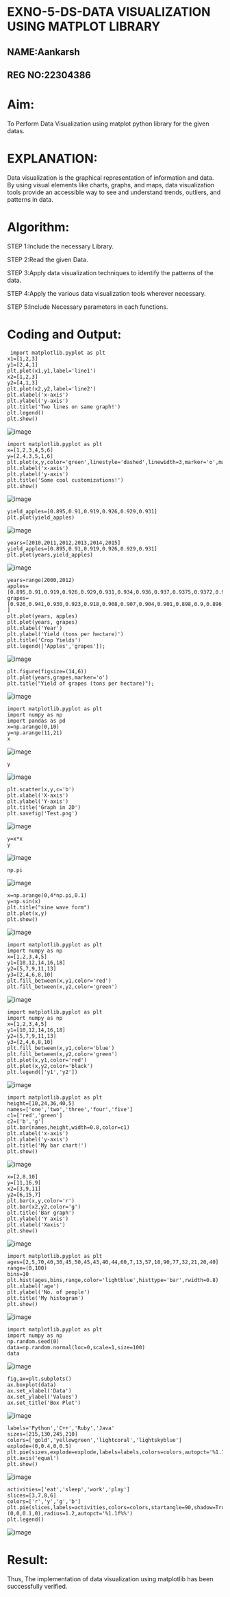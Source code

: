 # EXNO-5-DS-DATA VISUALIZATION USING MATPLOT LIBRARY

## NAME:Aankarsh
## REG NO:22304386

# Aim:
  To Perform Data Visualization using matplot python library for the given datas.

# EXPLANATION:
Data visualization is the graphical representation of information and data. By using visual elements like charts, graphs, and maps, data visualization tools provide an accessible way to see and understand trends, outliers, and patterns in data.

# Algorithm:
STEP 1:Include the necessary Library.

STEP 2:Read the given Data.

STEP 3:Apply data visualization techniques to identify the patterns of the data.

STEP 4:Apply the various data visualization tools wherever necessary.

STEP 5:Include Necessary parameters in each functions.

# Coding and Output:
~~~
 import matplotlib.pyplot as plt
x1=[1,2,3]
y1=[2,4,1]
plt.plot(x1,y1,label='line1')
x2=[1,2,3]
y2=[4,1,3]
plt.plot(x2,y2,label='line2')
plt.xlabel('x-axis')
plt.ylabel('y-axis')
plt.title('Two lines on same graph!')
plt.legend()
plt.show()
~~~

![image](https://github.com/user-attachments/assets/651a2eac-48c0-4e06-bb85-18e1f0eeba5d)

~~~
import matplotlib.pyplot as plt
x=[1,2,3,4,5,6]
y=[2,4,3,5,1,6]
plt.plot(x,y,color='green',linestyle='dashed',linewidth=3,marker='o',markerfacecolor='red',markersize=10)
plt.xlabel('x-axis')
plt.ylabel('y-axis')
plt.title('Some cool customizations!')
plt.show()
~~~
![image](https://github.com/user-attachments/assets/a910ea69-99be-4b9f-9624-93b66b76d1e0)

~~~
yield_apples=[0.895,0.91,0.919,0.926,0.929,0.931]
plt.plot(yield_apples)
~~~
![image](https://github.com/user-attachments/assets/575d1c35-40ce-442a-b74a-5f9e4b9625f2)

~~~
years=[2010,2011,2012,2013,2014,2015]
yield_apples=[0.895,0.91,0.919,0.926,0.929,0.931]
plt.plot(years,yield_apples)
~~~
![image](https://github.com/user-attachments/assets/7622d784-b56e-4325-a66d-b5e8c1b885a4)

~~~
years=range(2000,2012)
apples=[0.895,0.91,0.919,0.926,0.929,0.931,0.934,0.936,0.937,0.9375,0.9372,0.939]
grapes=[0.926,0.941,0.930,0.923,0.918,0.908,0.907,0.904,0.901,0.898,0.9,0.896, ]
plt.plot(years, apples)
plt.plot(years, grapes)
plt.xlabel('Year')
plt.ylabel('Yield (tons per hectare)')
plt.title('Crop Yields')
plt.legend(['Apples','grapes']);
~~~
![image](https://github.com/user-attachments/assets/cd71acdc-0e00-46d6-a7f4-cd5d7a3ba9bc)

~~~
plt.figure(figsize=(14,6))
plt.plot(years,grapes,marker='o')
plt.title("Yield of grapes (tons per hectare)");
~~~
![image](https://github.com/user-attachments/assets/faa43d64-8040-454b-b138-264969bac022)

~~~
import matplotlib.pyplot as plt
import numpy as np
import pandas as pd
x=np.arange(0,10)
y=np.arange(11,21)
x
~~~
![image](https://github.com/user-attachments/assets/26da30c7-6dab-4277-b37b-0a78bf414d9b)

~~~
y
~~~
![image](https://github.com/user-attachments/assets/7a23febd-2ab8-4267-838a-7490f4bda818)

~~~
plt.scatter(x,y,c='b')
plt.xlabel('X-axis')
plt.ylabel('Y-axis')
plt.title('Graph in 2D')
plt.savefig('Test.png')
~~~
![image](https://github.com/user-attachments/assets/03634030-c7e7-496a-bc9f-c033885b689d)

~~~
y=x*x
y
~~~
![image](https://github.com/user-attachments/assets/23e04977-d5e0-437c-835c-b6743fdef05d)

~~~
np.pi
~~~
![image](https://github.com/user-attachments/assets/f7bcfe17-259d-4efc-92f9-865e2bf7c8d9)

~~~
x=np.arange(0,4*np.pi,0.1)
y=np.sin(x)
plt.title("sine wave form")
plt.plot(x,y)
plt.show()
~~~
![image](https://github.com/user-attachments/assets/b37ce8ed-92c0-4d98-8802-83cc2e984913)

~~~
import matplotlib.pyplot as plt
import numpy as np
x=[1,2,3,4,5]
y1=[10,12,14,16,18]
y2=[5,7,9,11,13]
y3=[2,4,6,8,10]
plt.fill_between(x,y1,color='red')
plt.fill_between(x,y2,color='green')
~~~
![image](https://github.com/user-attachments/assets/38a093e1-658f-4a87-ae52-c00186b4c317)

~~~
import matplotlib.pyplot as plt
import numpy as np
x=[1,2,3,4,5]
y1=[10,12,14,16,18]
y2=[5,7,9,11,13]
y3=[2,4,6,8,10]
plt.fill_between(x,y1,color='blue')
plt.fill_between(x,y2,color='green')
plt.plot(x,y1,color='red')
plt.plot(x,y2,color='black')
plt.legend(['y1','y2'])
~~~
![image](https://github.com/user-attachments/assets/d0b05cbc-b0f6-4d5e-8a0e-8da7d37a9d64)

~~~
import matplotlib.pyplot as plt
height=[10,24,36,40,5]
names=['one','two','three','four','five']
c1=['red','green']
c2=['b','g']
plt.bar(names,height,width=0.8,color=c1)
plt.xlabel('x-axis')
plt.ylabel('y-axis')
plt.title('My bar chart!')
plt.show()
~~~
![image](https://github.com/user-attachments/assets/3274ebf9-c1a9-47ce-95f0-43f2d2947bcb)

~~~
x=[2,8,10]
y=[11,16,9]
x2=[3,9,11]
y2=[6,15,7]
plt.bar(x,y,color='r')
plt.bar(x2,y2,color='g')
plt.title('Bar graph')
plt.ylabel('Y axis')
plt.xlabel('Xaxis')
plt.show()
~~~
![image](https://github.com/user-attachments/assets/1c18d9e6-7db9-4808-8353-f8a50c01628f)

~~~
import matplotlib.pyplot as plt
ages=[2,5,70,40,30,45,50,45,43,40,44,60,7,13,57,18,90,77,32,21,20,40]
range=(0,100)
bins=10
plt.hist(ages,bins,range,color='lightblue',histtype='bar',rwidth=0.8)
plt.xlabel('age')
plt.ylabel('No. of people')
plt.title('My histogram')
plt.show()
~~~
![image](https://github.com/user-attachments/assets/0490c327-d788-44f2-9e43-9ce8cb57e6d0)

~~~
import matplotlib.pyplot as plt
import numpy as np
np.random.seed(0)
data=np.random.normal(loc=0,scale=1,size=100)
data
~~~
![image](https://github.com/user-attachments/assets/152ca40d-4ee7-4c0c-b2df-33be074ee1bd)

~~~
fig,ax=plt.subplots()
ax.boxplot(data)
ax.set_xlabel('Data')
ax.set_ylabel('Values')
ax.set_title('Box Plot')
~~~
![image](https://github.com/user-attachments/assets/10a1ff64-7b83-4e4d-ac31-0b09ee61eaf8)

~~~
labels='Python','C++','Ruby','Java'
sizes=[215,130,245,210]
colors=['gold','yellowgreen','lightcoral','lightskyblue']
explode=(0,0.4,0,0.5)
plt.pie(sizes,explode=explode,labels=labels,colors=colors,autopct='%1.1f%%',shadow=True)
plt.axis('equal')
plt.show()
~~~
![image](https://github.com/user-attachments/assets/1ae8eeb2-f4b4-4406-93e4-1ed201dc397e)

~~~
activities=['eat','sleep','work','play']
slices=[3,7,8,6]
colors=['r','y','g','b']
plt.pie(slices,labels=activities,colors=colors,startangle=90,shadow=True,explode=(0,0,0.1,0),radius=1.2,autopct='%1.1f%%')
plt.legend()
~~~
![image](https://github.com/user-attachments/assets/66453843-986a-43fa-97a8-3dedefe8f589)




















# Result:
 Thus, The implementation of data visualization using matplotlib has been successfully verified.
